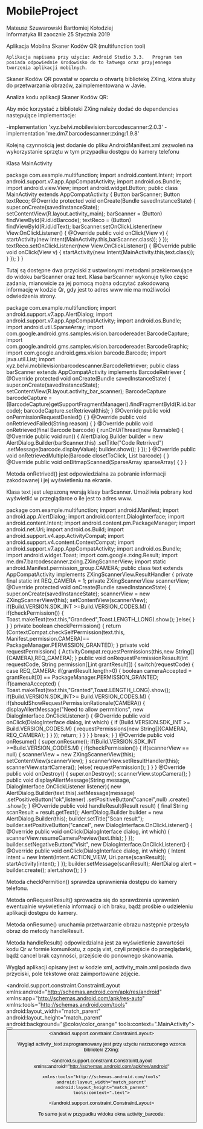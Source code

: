 # MobileProject
Mateusz Szuwarowski
Bartłomiej Kołodziej	
Informatyka III zaocznie
25 Stycznia 2019		




Aplikacja Mobilna
Skaner Kodów QR
(multifunction tool)






	Aplikacja napisana przy użyciu: Android Studio 3.3.   Program ten posiada odpowiednie środowisko do to łatwego oraz przyjemnego tworzenia aplikacji mobilnych.

Skaner Kodów QR powstał w oparciu o otwartą bibliotekę ZXing, która służy do przetwarzania obrazów, zaimplementowana w Javie.

Analiza kodu aplikacji Skaner Kodów QR:

Aby móc korzystać z biblioteki ZXing należy dodać do dependencies następujące implementacje:

-implementation 'xyz.belvi.mobilevision:barcodescanner:2.0.3'
-implementation 'me.dm7.barcodescanner:zxing:1.9.8'

Kolejną czynnością jest dodanie do pliku AndroidManifest.xml zezwoleń na wykorzystanie sprzętu w tym przypadku dostępu do kamery telefonu

<uses-permission android:name="android.permission.CAMERA"/>
<uses-permission android:name="android.hardware.CAMERA"/>
<uses-feature android:name="android.hardware.camera.autofocus"/>

Klasa MainActivity

package com.example.multifunction;
import android.content.Intent;
import android.support.v7.app.AppCompatActivity;
import android.os.Bundle;
import android.view.View;
import android.widget.Button;
public class MainActivity extends AppCompatActivity {
    Button barScanner;
    Button textReco;
    @Override
    protected void onCreate(Bundle savedInstanceState) {
        super.onCreate(savedInstanceState);
        setContentView(R.layout.activity_main);
    barScanner = (Button) findViewById(R.id.idBarcode);
    textReco = (Button) findViewById(R.id.idText);
    barScanner.setOnClickListener(new View.OnClickListener() {
        @Override
        public void onClick(View v) {
            startActivity(new Intent(MainActivity.this,barScanner.class));
        }
    });
    textReco.setOnClickListener(new View.OnClickListener() {
        @Override
        public void onClick(View v) {
            startActivity(new Intent(MainActivity.this,text.class));
        }
    });
    }
}

Tutaj są dostępne dwa przyciski z ustawionymi metodami przekierowujące do widoku barScanner oraz text. Klasa barScanner wykonuje tylko część zadania, mianowicie za jej pomocą można odczytać zakodowaną informację w kodzie Qr, gdy jest to adres www nie ma możliwości odwiedzenia strony.

package com.example.multifunction;
import android.support.v7.app.AlertDialog;
import android.support.v7.app.AppCompatActivity;
import android.os.Bundle;
import android.util.SparseArray;
import com.google.android.gms.samples.vision.barcodereader.BarcodeCapture;
import com.google.android.gms.samples.vision.barcodereader.BarcodeGraphic;
import com.google.android.gms.vision.barcode.Barcode;
import java.util.List;
import xyz.belvi.mobilevisionbarcodescanner.BarcodeRetriever;
public class barScanner extends AppCompatActivity implements BarcodeRetriever {
    @Override
    protected void onCreate(Bundle savedInstanceState) {
        super.onCreate(savedInstanceState);
        setContentView(R.layout.activity_bar_scanner);
        BarcodeCapture barcodeCapture = (BarcodeCapture)getSupportFragmentManager().findFragmentById(R.id.barcode);
        barcodeCapture.setRetrieval(this);
    }
    @Override
    public void onPermissionRequestDenied() {
    }
    @Override
    public void onRetrievedFailed(String reason) {
    }
    @Override
    public void onRetrieved(final Barcode barcode) {
        runOnUiThread(new Runnable() {
            @Override
            public void run() {
                AlertDialog.Builder builder = new AlertDialog.Builder(barScanner.this)
                        .setTitle("Code Retrrived")
                        .setMessage(barcode.displayValue);
                builder.show();
            }
        });
    }
    @Override
    public void onRetrievedMultiple(Barcode closetToClick, List<BarcodeGraphic> barcode) {
    }
    @Override
    public void onBitmapScanned(SparseArray<Barcode> sparseArray) {
    }
}

Metoda onRetrived() jest odpowiedzialna za pobranie informacji zakodowanej i jej wyświetleniu
na ekranie.

Klasa text jest ulepszoną wersją klasy barScanner. Umożliwia pobrany kod wyświetlić w przeglądarce
o ile jest to adres www.

package com.example.multifunction;
import android.Manifest;
import android.app.AlertDialog;
import android.content.DialogInterface;
import android.content.Intent;
import android.content.pm.PackageManager;
import android.net.Uri;
import android.os.Build;
import android.support.v4.app.ActivityCompat;
import android.support.v4.content.ContextCompat;
import android.support.v7.app.AppCompatActivity;
import android.os.Bundle;
import android.widget.Toast;
import com.google.zxing.Result;
import me.dm7.barcodescanner.zxing.ZXingScannerView;
import static android.Manifest.permission_group.CAMERA;
public class text extends AppCompatActivity implements ZXingScannerView.ResultHandler {
    private final static int REQ_CAMERA = 1;
    private  ZXingScannerView scannerView;
    @Override
    protected void onCreate(Bundle savedInstanceState) {
        super.onCreate(savedInstanceState);
        scannerView = new ZXingScannerView(this);
        setContentView(scannerView);
        if(Build.VERSION.SDK_INT >=Build.VERSION_CODES.M)
        {
            if(checkPermission())
            {
                Toast.makeText(text.this,"Grandeed",Toast.LENGTH_LONG).show();
            }else{
            }
        }
    }
    private boolean checkPermission()
    {
        return (ContextCompat.checkSelfPermission(text.this, Manifest.permission.CAMERA)== PackageManager.PERMISSION_GRANTED);
    }
    private void requestPermission()
    {
        ActivityCompat.requestPermissions(this,new String[]{CAMERA},REQ_CAMERA);
    }
    public  void onRequestPermissionResault(int requestCode, String permission[],int grantResult[])
    {
        switch(requestCode)
        {
            case REQ_CAMERA:
                if(grantResult.length>0)
                {
                    boolean cameraAccepted = grantResult[0] == PackageManager.PERMISSION_GRANTED;
                    if(cameraAccepted)
                    {
                        Toast.makeText(text.this,"Granted",Toast.LENGTH_LONG).show();
                        if(Build.VERSION.SDK_INT>= Build.VERSION_CODES.M)
                        {
                            if(shouldShowRequestPermissionRationale(CAMERA))
                            {
                                displayAllertMessage("Need to allow perrmitions", new DialogInterface.OnClickListener() {
                                    @Override
                                    public void onClick(DialogInterface dialog, int which) {
                                        if (Build.VERSION.SDK_INT >= Build.VERSION_CODES.M) {
                                            requestPermissions(new String[]{CAMERA}, REQ_CAMERA);
                                        }
                                    }
                                });
                            return;
                            }
                        }
                    }
                }
                break;
        }
    }
    @Override
    public void  onResume()
    {
        super.onResume();
        if(Build.VERSION.SDK_INT >=Build.VERSION_CODES.M)
        {
            if(checkPermission())
            {
                if(scannerView == null)
                {
                    scannerView = new ZXingScannerView(this);
                    setContentView(scannerView);
                }
                scannerView.setResultHandler(this);
                scannerView.startCamera();
            }else{
                requestPermission();
            }
        }
    }
    @Override
    public void onDestroy()
    {
        super.onDestroy();
        scannerView.stopCamera();
    }
    public void displayAllertMessage(String message, DialogInterface.OnClickListener listener){
        new AlertDialog.Builder(text.this).setMessage(message)
                .setPositiveButton("ok",listener)
                .setPositiveButton("cancel",null)
                .create()
                .show();
    }
    @Override
    public void handleResult(Result result) {
        final String scanResult = result.getText();
        AlertDialog.Builder builder = new AlertDialog.Builder(this);
        builder.setTitle("Scan result");
        builder.setPositiveButton("cancel", new DialogInterface.OnClickListener() {
            @Override
            public void onClick(DialogInterface dialog, int which) {
                scannerView.resumeCameraPreview(text.this);
            }
        });
        builder.setNegativeButton("Visit", new DialogInterface.OnClickListener() {
            @Override
            public void onClick(DialogInterface dialog, int which) {
                Intent intent = new Intent(Intent.ACTION_VIEW, Uri.parse(scanResult));
                startActivity(intent);
            }
        });
        builder.setMessage(scanResult);
        AlertDialog alert = builder.create();
        alert.show();
    }
}

Metoda checkPermition() sprawdza uprawnienia dostępu do kamery telefonu.

Metoda onRequestResult() sprowadza się do sprawdzenia uprawnień ewentualnie wyświetlenia informacji o ich braku, bądź prośbie o udzieleniu aplikacji dostępu do kamery.

Metoda onResume() uruchamia przetwarzanie obrazu następnie przesyła obraz do metody handleResult.

Metoda handleResult() odpowiedzialna jest za wyświetlenie zawartości kodu Qr w formie komunikatu,
z opcją vist, czyli przejście do przeglądarki, bądź cancel brak czynności, przejście do ponownego skanowania.


Wygląd aplikacji opisany jest w kodzie xml, activity_main.xml posiada dwa przyciski,
pole tekstowe oraz zaimportowane zdjęcie.

<?xml version="1.0" encoding="utf-8"?>
<android.support.constraint.ConstraintLayout xmlns:android="http://schemas.android.com/apk/res/android"
    xmlns:app="http://schemas.android.com/apk/res-auto"
    xmlns:tools="http://schemas.android.com/tools"
    android:layout_width="match_parent"
    android:layout_height="match_parent"
    android:background="@color/color_orange"
    tools:context=".MainActivity">
    <Button
        android:id="@+id/idBarcode"
        android:layout_width="0dp"
        android:layout_height="wrap_content"
        android:layout_marginStart="8dp"
        android:layout_marginTop="8dp"
        android:layout_marginEnd="8dp"
        android:layout_marginBottom="8dp"
        android:background="@color/color_green"
        android:text="Barcode Scanner"
        app:layout_constraintBottom_toBottomOf="parent"
        app:layout_constraintEnd_toEndOf="parent"
        app:layout_constraintHorizontal_bias="1.0"
        app:layout_constraintStart_toStartOf="parent"
        app:layout_constraintTop_toTopOf="parent"
        app:layout_constraintVertical_bias="0.704" />
    <Button
        android:id="@+id/idText"
        android:layout_width="0dp"
        android:layout_height="wrap_content"
        android:layout_marginStart="8dp"
        android:layout_marginTop="8dp"
        android:layout_marginEnd="8dp"
        android:layout_marginBottom="8dp"
        android:background="@color/colorPrimary"
        android:text="Barcode Scanner+"
        app:layout_constraintBottom_toBottomOf="parent"
        app:layout_constraintEnd_toEndOf="parent"
        app:layout_constraintHorizontal_bias="1.0"
        app:layout_constraintStart_toStartOf="parent"
        app:layout_constraintTop_toTopOf="parent"
        app:layout_constraintVertical_bias="0.823" />
    <TextView
        android:id="@+id/textView"
        android:layout_width="220dp"
        android:layout_height="48dp"
        android:layout_marginStart="8dp"
        android:layout_marginTop="8dp"
        android:layout_marginEnd="8dp"
        android:layout_marginBottom="8dp"
        android:text="SKANER KODÓW "
        android:textSize="24sp"
        app:layout_constraintBottom_toBottomOf="parent"
        app:layout_constraintEnd_toEndOf="parent"
        app:layout_constraintHorizontal_bias="0.6"
        app:layout_constraintStart_toStartOf="parent"
        app:layout_constraintTop_toTopOf="parent"
        app:layout_constraintVertical_bias="0.191" />
    <ImageView
        android:id="@+id/imageView"
        android:layout_width="wrap_content"
        android:layout_height="wrap_content"
        android:layout_marginStart="8dp"
        android:layout_marginTop="8dp"
        android:layout_marginEnd="8dp"
        android:layout_marginBottom="8dp"
        app:layout_constraintBottom_toBottomOf="parent"
        app:layout_constraintEnd_toEndOf="parent"
        app:layout_constraintStart_toStartOf="parent"
        app:layout_constraintTop_toTopOf="parent"
        app:layout_constraintVertical_bias="0.377"
        app:srcCompat="@drawable/qr" />
</android.support.constraint.ConstraintLayout>





Wygląd activity_text zaprogramowany jest przy użyciu narzuconego wzorca biblioteki ZXing:
<?xml version="1.0" encoding="utf-8"?>
<android.support.constraint.ConstraintLayout xmlns:android="http://schemas.android.com/apk/res/android"
    
    xmlns:tools="http://schemas.android.com/tools"
    android:layout_width="match_parent"
    android:layout_height="match_parent"
    tools:context=".text">
</android.support.constraint.ConstraintLayout>








To samo jest w przypadku widoku okna activity_barcode:
 <?xml version="1.0" encoding="utf-8"?>
<RelativeLayout xmlns:android="http://schemas.android.com/apk/res/android"
    xmlns:app="http://schemas.android.com/apk/res-auto"
    xmlns:tools="http://schemas.android.com/tools"
    android:layout_width="match_parent"
    android:layout_height="match_parent"
    tools:context=".barScanner">
<fragment
    android:layout_width="match_parent"
    android:layout_height="match_parent"
    android:name='com.google.android.gms.samples.vision.barcodereader.BarcodeCapture'
    android:id="@+id/barcode"
    app:gvb_auto_focus = "true"
    app:gvb_code_format = "all_format"
    app:gvb_flash= "false"
    >
</fragment>
</RelativeLayout>







